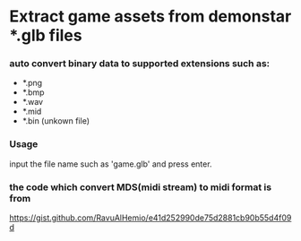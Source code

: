 # Extract game assets from demonstar *.glb files
### auto convert binary data to supported extensions such as:
- *.png
- *.bmp
- *.wav
- *.mid
- *.bin (unkown file)

### Usage
input the file name such as 'game.glb' and press enter.
### the code which convert MDS(midi stream) to midi format is from
https://gist.github.com/RavuAlHemio/e41d252990de75d2881cb90b55d4f09d
